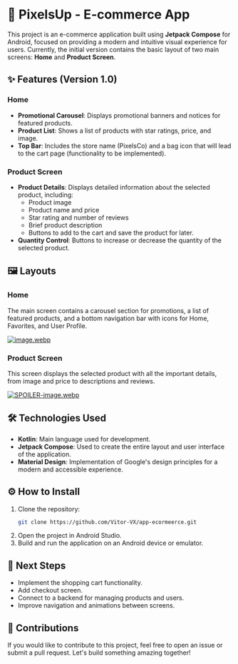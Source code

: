 # 🛒 PixelsUp - E-commerce App

This project is an e-commerce application built using **Jetpack Compose** for Android, focused on providing a modern and intuitive visual experience for users. Currently, the initial version contains the basic layout of two main screens: **Home** and **Product Screen**.

## ✨ Features (Version 1.0)

### Home
- **Promotional Carousel**: Displays promotional banners and notices for featured products.
- **Product List**: Shows a list of products with star ratings, price, and image.
- **Top Bar**: Includes the store name (PixelsCo) and a bag icon that will lead to the cart page (functionality to be implemented).

### Product Screen
- **Product Details**: Displays detailed information about the selected product, including:
  - Product image
  - Product name and price
  - Star rating and number of reviews
  - Brief product description
  - Buttons to add to the cart and save the product for later.
- **Quantity Control**: Buttons to increase or decrease the quantity of the selected product.

## 🖼️ Layouts

### Home
The main screen contains a carousel section for promotions, a list of featured products, and a bottom navigation bar with icons for Home, Favorites, and User Profile.

[![image.webp](https://i.postimg.cc/Wb7JNhh1/image.webp)](https://postimg.cc/F77KGFyM)

### Product Screen
This screen displays the selected product with all the important details, from image and price to descriptions and reviews.

[![SPOILER-image.webp](https://i.postimg.cc/J43jspdm/SPOILER-image.webp)](https://postimg.cc/kB42Zvmh)

## 🛠️ Technologies Used
- **Kotlin**: Main language used for development.
- **Jetpack Compose**: Used to create the entire layout and user interface of the application.
- **Material Design**: Implementation of Google's design principles for a modern and accessible experience.

## ⚙️ How to Install

1. Clone the repository:
   ```bash
   git clone https://github.com/Vitor-VX/app-ecormeerce.git
   ```
2. Open the project in Android Studio.
3. Build and run the application on an Android device or emulator.

## 📅 Next Steps
- Implement the shopping cart functionality.
- Add checkout screen.
- Connect to a backend for managing products and users.
- Improve navigation and animations between screens.

## 🤝 Contributions
If you would like to contribute to this project, feel free to open an issue or submit a pull request. Let's build something amazing together!
